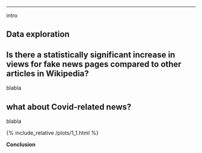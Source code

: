 
---

intro 

## Data exploration

## Is there a statistically significant increase in views for fake news pages compared to other articles in Wikipedia?

blabla

## what about Covid-related news?

blabla


{% include_relative /plots/1_1.html %}

<script src="{{ site.baseurl }}/assets/script.js"></script>

**Conclusion**



